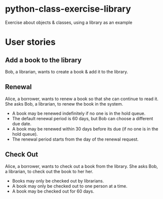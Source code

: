 # python-class-exercise-library
Exercise about objects & classes, using a library as an example

# User stories

## Add a book to the library

Bob, a librarian, wants to create a book & add it to the library.


## Renewal

Alice, a borrower, wants to renew a book so that she can continue to read it. She asks Bob, a librarian, to renew the book in the system.
* A book may be renewed indefinitely if no one is in the hold queue.
* The default renewal period is 60 days, but Bob can choose a different due date.
* A book may be renewed within 30 days before its due (if no one is in the hold queue).
* The renewal period starts from the day of the renewal request.

## Check Out

Alice, a borrower, wants to check out a book from the library. She asks Bob, a librarian, to check out the book to her her.
* Books may only be checked out by librarians.
* A book may only be checked out to one person at a time.
* A book may be checked out for 60 days. 
